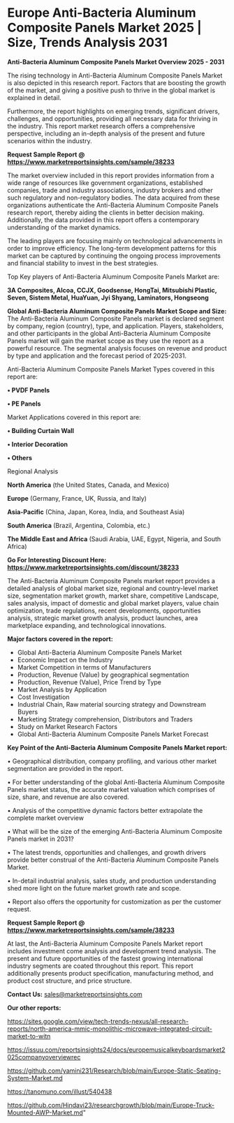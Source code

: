 # Europe Anti-Bacteria Aluminum Composite Panels Market 2025 | Size, Trends Analysis 2031

<Strong> Anti-Bacteria Aluminum Composite Panels Market Overview 2025 - 2031</strong>

The rising technology in Anti-Bacteria Aluminum Composite Panels Market is also depicted in this research report. Factors that are boosting the growth of the market, and giving a positive push to thrive in the global market is explained in detail.

Furthermore, the report highlights on emerging trends, significant drivers, challenges, and opportunities, providing all necessary data for thriving in the industry. This report market research offers a comprehensive perspective, including an in-depth analysis of the present and future scenarios within the industry.

<strong>Request Sample Report @ <a href=https://www.marketreportsinsights.com/sample/38233>https://www.marketreportsinsights.com/sample/38233</a></strong>

The market overview included in this report provides information from a wide range of resources like government organizations, established companies, trade and industry associations, industry brokers and other such regulatory and non-regulatory bodies. The data acquired from these organizations authenticate the Anti-Bacteria Aluminum Composite Panels research report, thereby aiding the clients in better decision making. Additionally, the data provided in this report offers a contemporary understanding of the market dynamics.

The leading players are focusing mainly on technological advancements in order to improve efficiency. The long-term development patterns for this market can be captured by continuing the ongoing process improvements and financial stability to invest in the best strategies.

Top Key players of Anti-Bacteria Aluminum Composite Panels Market are:

<strong>3A Composites, Alcoa, CCJX, Goodsense, HongTai, Mitsubishi Plastic, Seven, Sistem Metal, HuaYuan, Jyi Shyang, Laminators, Hongseong</strong>

<strong><b>Global Anti-Bacteria Aluminum Composite Panels Market Scope and Size:</b></strong>
The Anti-Bacteria Aluminum Composite Panels market is declared segment by company, region (country), type, and application. Players, stakeholders, and other participants in the global Anti-Bacteria Aluminum Composite Panels market will gain the market scope as they use the report as a powerful resource. The segmental analysis focuses on revenue and product by type and application and the forecast period of 2025-2031.

Anti-Bacteria Aluminum Composite Panels Market Types covered in this report are:

<strong>•  PVDF Panels

•  PE Panels</strong>

Market Applications covered in this report are:

<strong>•  Building Curtain Wall

•  Interior Decoration

•  Others</strong> 

Regional Analysis

<strong>North America</strong> (the United States, Canada, and Mexico)

<strong>Europe</strong> (Germany, France, UK, Russia, and Italy)

<strong>Asia-Pacific</strong> (China, Japan, Korea, India, and Southeast Asia)

<strong>South America</strong> (Brazil, Argentina, Colombia, etc.)

<strong>The Middle East and Africa</strong> (Saudi Arabia, UAE, Egypt, Nigeria, and South Africa)

<strong>Go For Interesting Discount Here: <a href=https://www.marketreportsinsights.com/discount/38233>https://www.marketreportsinsights.com/discount/38233</a></strong>

The Anti-Bacteria Aluminum Composite Panels market report provides a detailed analysis of global market size, regional and country-level market size, segmentation market growth, market share, competitive Landscape, sales analysis, impact of domestic and global market players, value chain optimization, trade regulations, recent developments, opportunities analysis, strategic market growth analysis, product launches, area marketplace expanding, and technological innovations.

<strong><b>Major factors covered in the report:</b></strong>
<ul>
  <li>Global Anti-Bacteria Aluminum Composite Panels Market </li>
  <li>Economic Impact on the Industry</li>
  <li>Market Competition in terms of Manufacturers</li>
  <li>Production, Revenue (Value) by geographical segmentation</li>
  <li>Production, Revenue (Value), Price Trend by Type</li>
  <li>Market Analysis by Application</li>
  <li>Cost Investigation</li>
  <li>Industrial Chain, Raw material sourcing strategy and Downstream Buyers</li>
  <li>Marketing Strategy comprehension, Distributors and Traders</li>
  <li>Study on Market Research Factors</li>
  <li>Global Anti-Bacteria Aluminum Composite Panels Market Forecast</li>
</ul>

<strong><b>Key Point of the Anti-Bacteria Aluminum Composite Panels Market report:</b></strong>

• Geographical distribution, company profiling, and various other market segmentation are provided in the report.

• For better understanding of the global Anti-Bacteria Aluminum Composite Panels market status, the accurate market valuation which comprises of size, share, and revenue are also covered.

• Analysis of the competitive dynamic factors better extrapolate the complete market overview

• What will be the size of the emerging Anti-Bacteria Aluminum Composite Panels market in 2031?

• The latest trends, opportunities and challenges, and growth drivers provide better construal of the Anti-Bacteria Aluminum Composite Panels Market.

• In-detail industrial analysis, sales study, and production understanding shed more light on the future market growth rate and scope.

• Report also offers the opportunity for customization as per the customer request.

<strong>Request Sample Report @ <a href=https://www.marketreportsinsights.com/sample/38233>https://www.marketreportsinsights.com/sample/38233</a></strong>

At last, the Anti-Bacteria Aluminum Composite Panels Market report includes investment come analysis and development trend analysis. The present and future opportunities of the fastest growing international industry segments are coated throughout this report. This report additionally presents product specification, manufacturing method, and product cost structure, and price structure.

<strong>Contact Us:</strong>
sales@marketreportsinsights.com

<strong>Our other reports:</strong>

<a href=https://sites.google.com/view/tech-trends-nexus/all-research-reports/north-america-mmic-monolithic-microwave-integrated-circuit-market-to-witn>https://sites.google.com/view/tech-trends-nexus/all-research-reports/north-america-mmic-monolithic-microwave-integrated-circuit-market-to-witn</a>

<a href=https://issuu.com/reportsinsights24/docs/europemusicalkeyboardsmarket2025companyoverviewrec>https://issuu.com/reportsinsights24/docs/europemusicalkeyboardsmarket2025companyoverviewrec</a>

<a href=https://github.com/yamini231/Research/blob/main/Europe-Static-Seating-System-Market.md>https://github.com/yamini231/Research/blob/main/Europe-Static-Seating-System-Market.md</a>

<a href=https://tanomuno.com/illust/540438>https://tanomuno.com/illust/540438</a>

<a href=https://github.com/Hindavi23/researchgrowth/blob/main/Europe-Truck-Mounted-AWP-Market.md>https://github.com/Hindavi23/researchgrowth/blob/main/Europe-Truck-Mounted-AWP-Market.md</a>"
